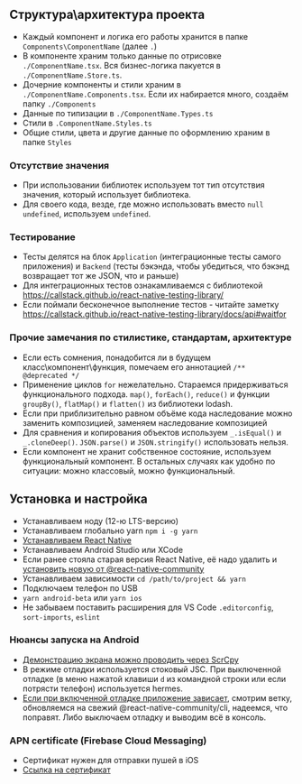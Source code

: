 ## Структура\архитектура проекта

-  Каждый компонент и логика его работы хранится в папке `Components\ComponentName` (далее `.`)
-  В компоненте храним только данные по отрисовке `./ComponentName.tsx`. Вся бизнес-логика пакуется в `./ComponentName.Store.ts`.
-  Дочерние компоненты и стили храним в `./ComponentName.Components.tsx`. Если их набирается много, создаём папку `./Components`
-  Данные по типизации в `./ComponentName.Types.ts`
-  Стили в `.ComponentName.Styles.ts`
-  Общие стили, цвета и другие данные по оформлению храним в папке `Styles`


### Отсутствие значения

-  При использовании библиотек используем тот тип отсутствия значения, который использует библиотека.
-  Для своего кода, везде, где можно использовать вместо `null` `undefined`, используем `undefined`.

### Тестирование
-  Тесты делятся на блок `Application` (интеграционные тесты самого приложения) и `Backend` (тесты бэкэнда, чтобы убедиться, что бэкэнд возвращает тот же JSON, что и раньше)
-  Для интеграционных тестов ознакамливаемся с библиотекой https://callstack.github.io/react-native-testing-library/
-  Если поймали бесконечное выполнение тестов - читайте заметку https://callstack.github.io/react-native-testing-library/docs/api#waitfor

### Прочие замечания по стилистике, стандартам, архитектуре

-  Если есть сомнения, понадобится ли в будущем класс\компонент\функция, помечаем его аннотацией `/** @deprecated */`
-  Применение циклов `for` нежелательно. Стараемся придерживаться функционального подхода. `map()`, `forEach()`, `reduce()` и функции `groupBy()`, `flatMap()` и `flatten()` из библиотеки lodash.
-  Если при приблизительно равном объёме кода наследование можно заменить композицией, заменяем наследование композицией
-  Для сравнения и копирования объектов используем `_.isEqual()` и `_.cloneDeep()`. `JSON.parse()` и `JSON.stringify()` использовать нельзя.
-  Если компонент не хранит собственное состояние, используем функциональный компонент. В остальных случаях как удобно по ситуации: можно классовый, можно функциональный.


## Установка и настройка

-  Устанавливаем ноду (12-ю LTS-версию)
-  Устанавливаем глобально yarn `npm i -g yarn`
-  [Устанавливаем React Native](https://reactnative.dev/docs/environment-setup)
-  Устанавливаем Android Studio или XCode
-  Если ранее стояла старая версия React Native, её надо удалить и [установить новую от @react-native-community](https://github.com/react-native-community/react-native-template-typescript/issues/72#issuecomment-541288488)
-  Устанавливаем зависимости `cd /path/to/project && yarn`
-  Подключаем телефон по USB
-  `yarn android-beta` или `yarn ios`
-  Не забываем поставить расширения для VS Code `.editorconfig`, `sort-imports`, `eslint`

### Нюансы запуска на Android

-  [Демонстрацию экрана можно проводить через ScrCpy](https://github.com/Genymobile/scrcpy/releases)
-  В режиме отладки используется стоковый JSC. При выключенной отладке (в меню нажатой клавиши `d` из командной строки или если потрясти телефон) используется hermes.
-  [Если при включенной отладке приложение зависает](https://github.com/facebook/react-native/issues/28531), смотрим ветку, обновляемся на свежий @react-native-community/cli, надеемся, что поправят. Либо выключаем отладку и выводим всё в консоль.


### APN certificate (Firebase Cloud Messaging)
- Сертификат нужен для отправки пушей в iOS
- [Ссылка на сертификат](https://drive.google.com/drive/u/0/folders/15eklC0rFHGJCY3jnmFstgx669aY57i_b)